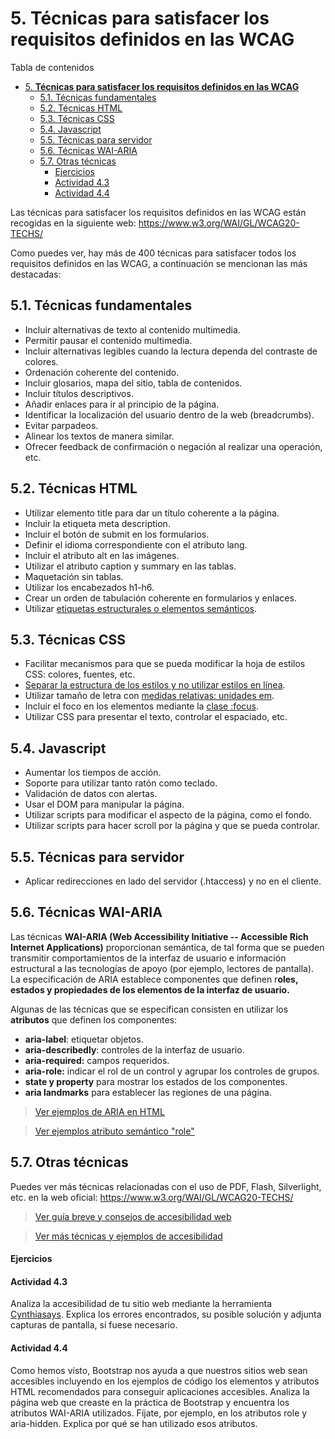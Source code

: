 # 5. **Técnicas para satisfacer los requisitos definidos en las WCAG** 

Tabla de contenidos

- [5. **Técnicas para satisfacer los requisitos definidos en las WCAG**](#5-técnicas-para-satisfacer-los-requisitos-definidos-en-las-wcag)
  - [5.1. Técnicas fundamentales](#51-técnicas-fundamentales)
  - [5.2. Técnicas HTML](#52-técnicas-html)
  - [5.3. Técnicas CSS](#53-técnicas-css)
  - [5.4. Javascript](#54-javascript)
  - [5.5. Técnicas para servidor](#55-técnicas-para-servidor)
  - [5.6. Técnicas WAI-ARIA](#56-técnicas-wai-aria)
  - [5.7. Otras técnicas](#57-otras-técnicas)
      - [Ejercicios](#ejercicios)
      - [Actividad 4.3](#actividad-43)
      - [Actividad 4.4](#actividad-44)


Las técnicas para satisfacer los requisitos definidos en las WCAG están recogidas en la siguiente web: <https://www.w3.org/WAI/GL/WCAG20-TECHS/>

Como puedes ver, hay más de 400 técnicas para satisfacer todos los requisitos definidos en las WCAG, a continuación se mencionan las más destacadas:

## 5.1. Técnicas fundamentales

- Incluir alternativas de texto al contenido multimedia.
- Permitir pausar el contenido multimedia.
- Incluir alternativas legibles cuando la lectura dependa del contraste de colores.
- Ordenación coherente del contenido.
- Incluir glosarios, mapa del sitio, tabla de contenidos.
- Incluir títulos descriptivos.
- Añadir enlaces para ir al principio de la página.
- Identificar la localización del usuario dentro de la web (breadcrumbs).
- Evitar parpadeos.
- Alinear los textos de manera similar.
- Ofrecer feedback de confirmación o negación al realizar una operación, etc.

## 5.2. Técnicas HTML

- Utilizar elemento title para dar un título coherente a la página.
- Incluir la etiqueta meta description.
- Incluir el botón de submit en los formularios.
- Definir el idioma correspondiente con el atributo lang.
- Incluir el atributo alt en las imágenes.
- Utilizar el atributo caption y summary en las tablas.
- Maquetación sin tablas.
- Utilizar los encabezados h1-h6.
- Crear un orden de tabulación coherente en formularios y enlaces.
- Utilizar [etiquetas estructurales o elementos semánticos](https://github.com/Sergio-Rey-Personal/DIW/blob/master/UD03_Disenyo_y_maquetacion_web_con_HTML5_y_CSS3/UD03_02_HTML5.md).

## 5.3. Técnicas CSS

- Facilitar mecanismos para que se pueda modificar la hoja de estilos CSS: colores, fuentes, etc.
- [Separar la estructura de los estilos y no utilizar estilos en línea](https://github.com/Sergio-Rey-Personal/DIW/blob/master/UD03_Disenyo_y_maquetacion_web_con_HTML5_y_CSS3/UD03_22_ComoAplicarEstilosCSS.md).
- Utilizar tamaño de letra con [medidas relativas: unidades em](https://github.com/Sergio-Rey-Personal/DIW/blob/master/UD03_Disenyo_y_maquetacion_web_con_HTML5_y_CSS3/UD03_24_UnidadesDeMedidaCSS.md).
- Incluir el foco en los elementos mediante la [clase :focus](https://github.com/Sergio-Rey-Personal/DIW/blob/master/UD03_Disenyo_y_maquetacion_web_con_HTML5_y_CSS3/UD03_37_ResumenCSS.md#pseudo-clases-para-los-estados-de-un-elemento).
- Utilizar CSS para presentar el texto, controlar el espaciado, etc.

## 5.4. Javascript

- Aumentar los tiempos de acción.
- Soporte para utilizar tanto ratón como teclado.
- Validación de datos con alertas.
- Usar el DOM para manipular la página.
- Utilizar scripts para modificar el aspecto de la página, como el fondo.
- Utilizar scripts para hacer scroll por la página y que se pueda controlar.

## 5.5. Técnicas para servidor

- Aplicar redirecciones en lado del servidor (.htaccess)  y no en el cliente.

## 5.6. Técnicas WAI-ARIA

Las técnicas **WAI-ARIA (Web Accessibility Initiative -- Accessible Rich Internet Applications)** proporcionan semántica, de tal forma que se pueden transmitir comportamientos de la interfaz de usuario e información estructural a las tecnologías de apoyo (por ejemplo, lectores de pantalla). La especificación de ARIA establece componentes que definen r**oles, estados y propiedades de los elementos de la interfaz de usuario.**

Algunas de las técnicas que se especifican consisten en utilizar los **atributos** que definen los componentes:

- **aria-label**: etiquetar objetos.
- **aria-describedly**: controles de la interfaz de usuario.
- **aria-required:** campos requeridos.
- **aria-role:** indicar el rol de un control y agrupar los controles de grupos.
- **state y property** para mostrar los estados de los componentes.
- **aria landmarks** para establecer las regiones de una página.

> [Ver ejemplos de ARIA en HTML](https://www.w3.org/TR/aria-in-html/)

> [Ver ejemplos atributo semántico "role"](https://www.ediciones-eni.com/open/mediabook.aspx?idR=82bf10a975d8defafd64bdcf2b089ea6)

## 5.7. Otras técnicas

Puedes ver más técnicas relacionadas con el uso de PDF, Flash, Silverlight, etc. en la web oficial: <https://www.w3.org/WAI/GL/WCAG20-TECHS/>

> [Ver guía breve y consejos de accesibilidad web](http://accesibilidadweb.dlsi.ua.es/?menu=guiabreve-1)

> [Ver más técnicas y ejemplos de accesibilidad](http://www.codexexempla.org/curso/curso_2_6.php)

#### Ejercicios

#### Actividad 4.3

Analiza la accesibilidad de tu sitio web mediante la herramienta [Cynthiasays](http://www.cynthiasays.com/). Explica los errores encontrados, su posible solución y adjunta capturas de pantalla, si fuese necesario.

#### Actividad 4.4

Como hemos visto, Bootstrap nos ayuda a que nuestros sitios web sean accesibles incluyendo en los ejemplos de código los elementos y atributos HTML recomendados para conseguir aplicaciones accesibles. Analiza la página web que creaste en la práctica de Bootstrap y encuentra los atributos WAI-ARIA utilizados. Fíjate, por ejemplo, en los atributos role y aria-hidden. Explica por qué se han utilizado esos atributos.
